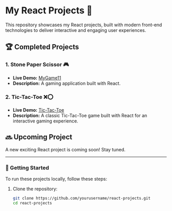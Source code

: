 # My React Projects 🚀

This repository showcases my React projects, built with modern front-end technologies to deliver interactive and engaging user experiences.

## 🏆 Completed Projects

### 1. Stone Paper Scissor 🎮

- **Live Demo:** [MyGame11](https://mygame11.vercel.app/)
- **Description:** A gaming application built with React.

### 2. Tic-Tac-Toe ❌⭕

- **Live Demo:** [Tic-Tac-Toe](https://tic-tac-toe-12.vercel.app/)
- **Description:** A classic Tic-Tac-Toe game built with React for an interactive gaming experience.

## 🔜 Upcoming Project

A new exciting React project is coming soon! Stay tuned.

---

### 📌 Getting Started

To run these projects locally, follow these steps:

1. Clone the repository:
   ```bash
   git clone https://github.com/yourusername/react-projects.git
   cd react-projects
   ```
